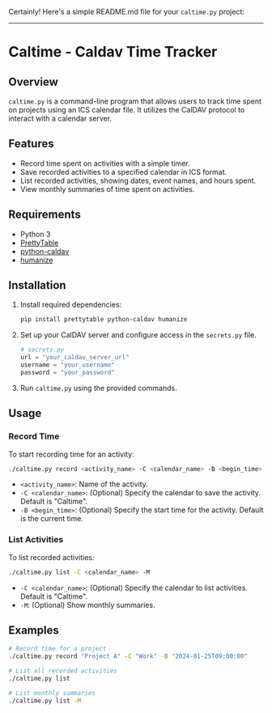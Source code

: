 Certainly! Here's a simple README.md file for your `caltime.py` project:

---

# Caltime - Caldav Time Tracker

## Overview

`caltime.py` is a command-line program that allows users to track time spent on projects using an ICS calendar file. It utilizes the CalDAV protocol to interact with a calendar server.

## Features

- Record time spent on activities with a simple timer.
- Save recorded activities to a specified calendar in ICS format.
- List recorded activities, showing dates, event names, and hours spent.
- View monthly summaries of time spent on activities.

## Requirements

- Python 3
- [PrettyTable](https://pypi.org/project/prettytable/)
- [python-caldav](https://python-caldav.readthedocs.io/en/latest/)
- [humanize](https://pypi.org/project/humanize/)

## Installation

1. Install required dependencies:

   ```bash
   pip install prettytable python-caldav humanize
   ```

2. Set up your CalDAV server and configure access in the `secrets.py` file.

   ```python
   # secrets.py
   url = "your_caldav_server_url"
   username = "your_username"
   password = "your_password"
   ```

3. Run `caltime.py` using the provided commands.

## Usage

### Record Time

To start recording time for an activity:

```bash
./caltime.py record <activity_name> -C <calendar_name> -B <begin_time>
```

- `<activity_name>`: Name of the activity.
- `-C <calendar_name>`: (Optional) Specify the calendar to save the activity. Default is "Caltime".
- `-B <begin_time>`: (Optional) Specify the start time for the activity. Default is the current time.

### List Activities

To list recorded activities:

```bash
./caltime.py list -C <calendar_name> -M
```

- `-C <calendar_name>`: (Optional) Specify the calendar to list activities. Default is "Caltime".
- `-M`: (Optional) Show monthly summaries.

## Examples

```bash
# Record time for a project
./caltime.py record "Project A" -C "Work" -B "2024-01-25T09:00:00"

# List all recorded activities
./caltime.py list

# List monthly summaries
./caltime.py list -M
```
